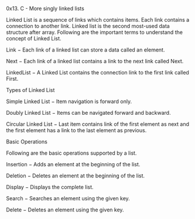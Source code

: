 0x13. C - More singly linked lists

Linked List is a sequence of links which contains items. Each link contains a connection to another link. Linked list is the second most-used data structure after array. Following are the important terms to understand the concept of Linked List.

Link − Each link of a linked list can store a data called an element.

Next − Each link of a linked list contains a link to the next link called Next.

LinkedList − A Linked List contains the connection link to the first link called First.

Types of Linked List

Simple Linked List − Item navigation is forward only.

Doubly Linked List − Items can be navigated forward and backward.

Circular Linked List − Last item contains link of the first element as next and the first element has a link to the last element as previous.

Basic Operations

Following are the basic operations supported by a list.

Insertion − Adds an element at the beginning of the list.

Deletion − Deletes an element at the beginning of the list.

Display − Displays the complete list.

Search − Searches an element using the given key.

Delete − Deletes an element using the given key.